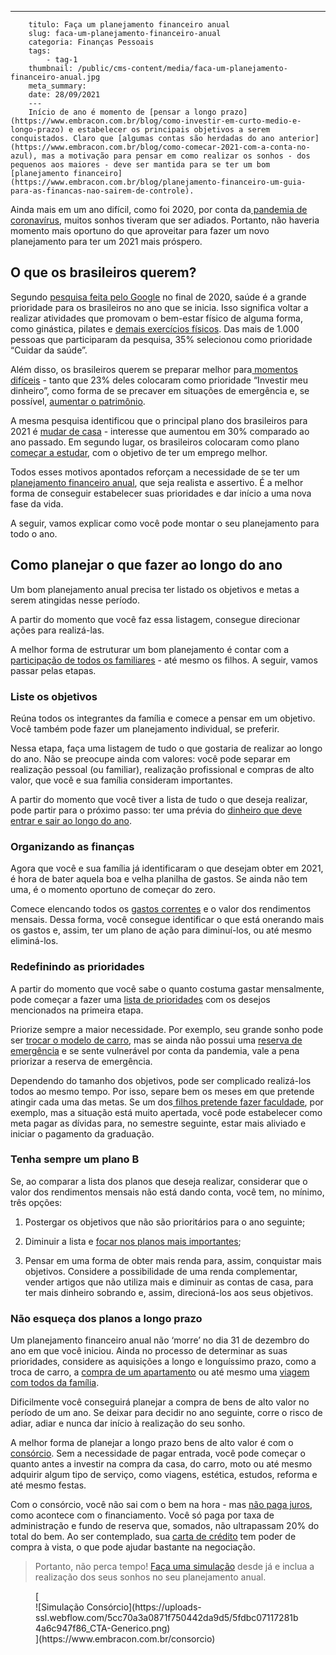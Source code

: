 ---
        titulo: Faça um planejamento financeiro anual
        slug: faca-um-planejamento-financeiro-anual
        categoria: Finanças Pessoais
        tags:
            - tag-1
        thumbnail: /public/cms-content/media/faca-um-planejamento-financeiro-anual.jpg
        meta_summary: 
        date: 28/09/2021
        ---
        Início de ano é momento de [pensar a longo prazo](https://www.embracon.com.br/blog/como-investir-em-curto-medio-e-longo-prazo) e estabelecer os principais objetivos a serem conquistados. Claro que [algumas contas são herdadas do ano anterior](https://www.embracon.com.br/blog/como-comecar-2021-com-a-conta-no-azul), mas a motivação para pensar em como realizar os sonhos - dos pequenos aos maiores - deve ser mantida para se ter um bom [planejamento financeiro](https://www.embracon.com.br/blog/planejamento-financeiro-um-guia-para-as-financas-nao-sairem-de-controle).

Ainda mais em um ano difícil, como foi 2020, por conta da[ pandemia de coronavírus](https://www.embracon.com.br/blog/habitos-de-consumo-antes-durante-e-pos-pandemia), muitos sonhos tiveram que ser adiados. Portanto, não haveria momento mais oportuno do que aproveitar para fazer um novo planejamento para ter um 2021 mais próspero.

O que os brasileiros querem?
----------------------------

Segundo [pesquisa feita pelo Google](https://valorinveste.globo.com/objetivo/gastar-bem/noticia/2020/12/21/em-2021-cuidar-da-saude-estudar-e-investir-serao-as-prioridades-dos-brasileiros.ghtml) no final de 2020, saúde é a grande prioridade para os brasileiros no ano que se inicia. Isso significa voltar a realizar atividades que promovam o bem-estar físico de alguma forma, como ginástica, pilates e [demais exercícios físicos](https://www.embracon.com.br/blog/como-emagrecer-de-forma-saudavel-e-duradoura). Das mais de 1.000 pessoas que participaram da pesquisa, 35% selecionou como prioridade “Cuidar da saúde”.

Além disso, os brasileiros querem se preparar melhor para[ momentos difíceis](https://www.embracon.com.br/blog/como-economizar-nas-contas-de-casa-em-tempos-de-crise-economica) - tanto que 23% deles colocaram como prioridade “Investir meu dinheiro”, como forma de se precaver em situações de emergência e, se possível, [aumentar o patrimônio](https://www.embracon.com.br/blog/5-formas-de-aumentar-seu-patrimonio-com-o-consorcio).

A mesma pesquisa identificou que o principal plano dos brasileiros para 2021 é [mudar de casa](https://www.embracon.com.br/blog/5-coisas-que-voce-precisa-saber-para-construir-uma-casa) - interesse que aumentou em 30% comparado ao ano passado. Em segundo lugar, os brasileiros colocaram como plano [começar a estudar](https://www.embracon.com.br/blog/as-melhores-dicas-de-como-voltar-aos-estudos), com o objetivo de ter um emprego melhor.

Todos esses motivos apontados reforçam a necessidade de se ter um[ planejamento financeiro anual](https://www.embracon.com.br/blog/5-passos-para-se-planejar-financeiramente-para-2021), que seja realista e assertivo. É a melhor forma de conseguir estabelecer suas prioridades e dar início a uma nova fase da vida.

A seguir, vamos explicar como você pode montar o seu planejamento para todo o ano.

Como planejar o que fazer ao longo do ano
-----------------------------------------

Um bom planejamento anual precisa ter listado os objetivos e metas a serem atingidas nesse período.

A partir do momento que você faz essa listagem, consegue direcionar ações para realizá-las.

A melhor forma de estruturar um bom planejamento é contar com a [participação de todos os familiares](https://www.embracon.com.br/blog/envolva-seus-filhos-nas-financas-da-familia) - até mesmo os filhos. A seguir, vamos passar pelas etapas.

### Liste os objetivos

Reúna todos os integrantes da família e comece a pensar em um objetivo. Você também pode fazer um planejamento individual, se preferir.

Nessa etapa, faça uma listagem de tudo o que gostaria de realizar ao longo do ano. Não se preocupe ainda com valores: você pode separar em realização pessoal (ou familiar), realização profissional e compras de alto valor, que você e sua família consideram importantes.

A partir do momento que você tiver a lista de tudo o que deseja realizar, pode partir para o próximo passo: ter uma prévia do [dinheiro que deve entrar e sair ao longo do ano](https://www.embracon.com.br/blog/entenda-como-e-possivel-manter-a-saude-financeira-da-sua-familia).

### Organizando as finanças

Agora que você e sua família já identificaram o que desejam obter em 2021, é hora de bater aquela boa e velha planilha de gastos. Se ainda não tem uma, é o momento oportuno de começar do zero.

Comece elencando todos os [gastos correntes](https://www.embracon.com.br/blog/7-dicas-para-comecar-a-sua-organizacao-financeira) e o valor dos rendimentos mensais. Dessa forma, você consegue identificar o que está onerando mais os gastos e, assim, ter um plano de ação para diminuí-los, ou até mesmo eliminá-los.

### Redefinindo as prioridades

A partir do momento que você sabe o quanto costuma gastar mensalmente, pode começar a fazer uma [lista de prioridades](https://www.embracon.com.br/blog/as-dicas-mais-valiosas-para-sair-do-vermelho) com os desejos mencionados na primeira etapa.

Priorize sempre a maior necessidade. Por exemplo, seu grande sonho pode ser [trocar o modelo de carro](https://www.embracon.com.br/blog/confira-9-sinais-de-que-e-hora-de-trocar-de-carro), mas se ainda não possui uma [reserva de emergência](https://www.embracon.com.br/blog/reserva-financeira-como-preparar-a-sua) e se sente vulnerável por conta da pandemia, vale a pena priorizar a reserva de emergência.

Dependendo do tamanho dos objetivos, pode ser complicado realizá-los todos ao mesmo tempo. Por isso, separe bem os meses em que pretende atingir cada uma das metas. Se um dos[ filhos pretende fazer faculdade](https://www.embracon.com.br/blog/como-se-programar-financeiramente-para-a-faculdade-dos-filhos), por exemplo, mas a situação está muito apertada, você pode estabelecer como meta pagar as dívidas para, no semestre seguinte, estar mais aliviado e iniciar o pagamento da graduação.

### Tenha sempre um plano B

Se, ao comparar a lista dos planos que deseja realizar, considerar que o valor dos rendimentos mensais não está dando conta, você tem, no mínimo, três opções:

 1. Postergar os objetivos que não são prioritários para o ano seguinte;

 2. Diminuir a lista e [focar nos planos mais importantes](https://www.embracon.com.br/blog/5-erros-que-voce-deve-evitar-para-conseguir-economizar-dinheiro);

 3. Pensar em uma forma de obter mais renda para, assim, conquistar mais objetivos. Considere a possibilidade de uma renda complementar, vender artigos que não utiliza mais e diminuir as contas de casa, para ter mais dinheiro sobrando e, assim, direcioná-los aos seus objetivos.

### Não esqueça dos planos a longo prazo

Um planejamento financeiro anual não ‘morre’ no dia 31 de dezembro do ano em que você iniciou. Ainda no processo de determinar as suas prioridades, considere as aquisições a longo e longuíssimo prazo, como a troca de carro, a [compra de um apartamento](https://www.embracon.com.br/blog/como-comprar-um-apartamento) ou até mesmo uma [viagem com todos da família](https://www.embracon.com.br/blog/viagem-em-familia-4-dicas-para-agradar-a-todos).

Dificilmente você conseguirá planejar a compra de bens de alto valor no período de um ano. Se deixar para decidir no ano seguinte, corre o risco de adiar, adiar e nunca dar início à realização do seu sonho.

A melhor forma de planejar a longo prazo bens de alto valor é com o [consórcio](https://www.embracon.com.br/blog/guia-completo-aprenda-como-escolher-um-consorcio-sem-erros). Sem a necessidade de pagar entrada, você pode começar o quanto antes a investir na compra da casa, do carro, moto ou até mesmo adquirir algum tipo de serviço, como viagens, estética, estudos, reforma e até mesmo festas.

Com o consórcio, você não sai com o bem na hora - mas [não paga juros](https://www.embracon.com.br/blog/consorcio-nao-tem-juros-entenda), como acontece com o financiamento. Você só paga por taxa de administração e fundo de reserva que, somados, não ultrapassam 20% do total do bem. Ao ser contemplado, sua [carta de crédito](https://www.embracon.com.br/blog/tudo-o-que-voce-precisa-saber-sobre-a-carta-de-credito-de-consorcios) tem poder de compra à vista, o que pode ajudar bastante na negociação.

> Portanto, não perca tempo! [Faça uma simulação](https://www.embracon.com.br/consorcio) desde já e inclua a realização dos seus sonhos no seu planejamento anual.

<figure class="w-richtext-figure-type-image w-richtext-align-center">[<div>![Simulação Consórcio](https://uploads-ssl.webflow.com/5cc70a3a0871f750442da9d5/5fdbc07117281b4a6c947f86_CTA-Generico.png)</div>](https://www.embracon.com.br/consorcio)</figure>
        